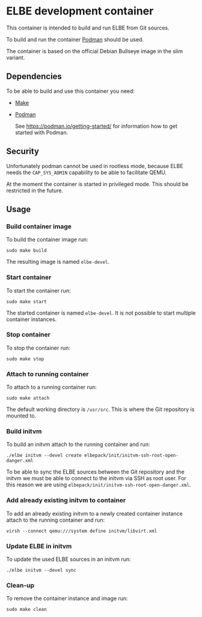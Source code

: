 # ELBE development container

[//]: # "Copyright (c) 2021 Daniel Braunwarth <daniel at braunwarth.dev>"
[//]: # "SPDX-License-Identifier: GPL-3.0-or-later"

This container is intended to build and run ELBE from Git sources.

To build and run the container [Podman](https://podman.io/) should be used.

The container is based on the official Debian Bullseye image in the slim
variant.

## Dependencies

To be able to build and use this container you need:

- [Make](https://www.gnu.org/software/make/)
- [Podman](https://podman.io/)

  See <https://podman.io/getting-started/> for information how to get started
  with Podman.

## Security

Unfortunately podman cannot be used in rootless mode, because ELBE needs the
`CAP_SYS_ADMIN` capability to be able to facilitate QEMU.

At the moment the container is started in privileged mode. This should be
restricted in the future.

## Usage

### Build container image

To build the container image run:

```shell
sudo make build
```

The resulting image is named `elbe-devel`.

### Start container

To start the container run:

```shell
sudo make start
```

The started container is named `elbe-devel`. It is not possible to start
multiple container instances.

### Stop container

To stop the container run:

```shell
sudo make stop
```

### Attach to running container

To attach to a running container run:

```shell
sudo make attach
```

The default working directory is `/usr/src`. This is where the Git repository
is mounted to.

### Build initvm

To build an initvm attach to the running container and run:

```shell
./elbe initvm --devel create elbepack/init/initvm-ssh-root-open-danger.xml
```

To be able to sync the ELBE sources between the Git repository and the initvm
we must be able to connect to the initvm via SSH as root user. For this reason
we are using `elbepack/init/initvm-ssh-root-open-danger.xml`.

### Add already existing initvm to container

To add an already existing initvm to a newly created container instance attach
to the running container and run:

```shell
virsh --connect qemu:///system define initvm/libvirt.xml
```

### Update ELBE in initvm

To update the used ELBE sources in an initvm run:

```shell
./elbe initvm --devel sync
```

### Clean-up

To remove the container instance and image run:

```shell
sudo make clean
```
